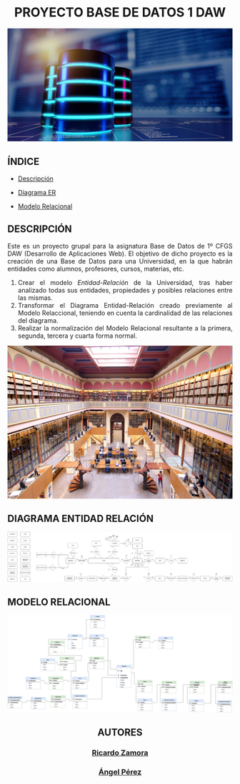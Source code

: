 <div align='justify';>

<div align="center">

# PROYECTO BASE DE DATOS 1 DAW

</div>

![Portada](https://github.com/Angel170605/Proyecto-BBDD/blob/main/img/basesdedatos.jpg)

## ÍNDICE

* [Descripción](#descripción)

* [Diagrama ER](/README.md)

* [Modelo Relacional](https://github.com/Angel170605/Proyecto-BBDD/blob/main/Modelo%20Relacional/Modelo%20Relacional.drawio.png)

## DESCRIPCIÓN

Este es un proyecto grupal para la asignatura Base de Datos de 1º CFGS DAW (Desarrollo de Aplicaciones Web). El objetivo de dicho proyecto es la creación de una Base de Datos para una Universidad, en la que habrán entidades como alumnos, profesores, cursos, materias, etc. 
1. Crear el modelo *Entidad-Relación* de la Universidad, tras haber analizado todas sus entidades, propiedades y posibles relaciones entre las mismas.
2. Transformar el Diagrama Entidad-Relación creado previamente al Modelo Relaccional, teniendo en cuenta la cardinalidad de las relaciones del diagrama.
3. Realizar la normalización del Modelo Relacional resultante a la primera, segunda, tercera y cuarta forma normal.

![Universidad](https://github.com/Angel170605/Proyecto-BBDD/blob/main/img/universidad.jpg)

## DIAGRAMA ENTIDAD RELACIÓN

![Diagrama Entidad-Relación](Modelo-ER/Modelo-ER.drawio.png)

## MODELO RELACIONAL

![Modelo Relacional](https://github.com/Angel170605/Proyecto-BBDD/blob/main/Modelo%20Relacional/Modelo%20Relacional.drawio.png)

<div align="center">

## AUTORES

### [Ricardo Zamora](https://github.com/21ricardozamora)

### [Ángel Pérez](https://github.com/Angel170605)

</div>

</div>
